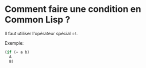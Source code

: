 # Comment faire une condition en Common Lisp ?

Il faut utiliser l'opérateur spécial `if`.

Exemple:
```lisp
(if (= a b)
  A
  B)
  ```
